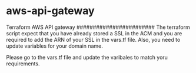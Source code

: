 # aws-api-gateway
Terraform AWS API gateway
########################
The terraform script expect that you have already stored a SSL in the ACM
and you are required to add the ARN of your SSL in the vars.tf file.
Also, you need to update variables for your domain name.

Please go to the vars.tf file and update the varibales to match
yoru requirements.
